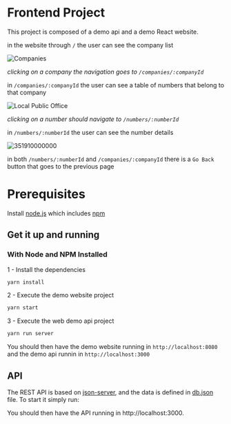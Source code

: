 # Frontend Project

This project is composed of a demo api and a demo React website.

in the website through `/` the user can see the company list

![Companies](resources/company-list.png "Companies")


*clicking on a company the navigation goes to `/companies/:companyId`*

in `/companies/:companyId` the user can see a table of numbers that belong to that company

![Local Public Office](resources/selected-company.png "Local Public Office")

*clicking on a number should navigate to `/numbers/:numberId`*

in `/numbers/:numberId` the user can see the number details

![351910000000](resources/selected-phone-number.png "351910000000")

in both `/numbers/:numberId` and `/companies/:companyId` there is a `Go Back` button that goes to the previous page

# Prerequisites
Install [node.js](https://nodejs.org/en/) which includes [npm](https://npmjs.com)

## Get it up and running

### With Node and NPM Installed

1 - Install the dependencies

```bash
yarn install
```

2 - Execute the demo website project
```bash
yarn start
```

3 - Execute the web demo api project
```bash
yarn run server
```

You should then have the demo website running in `http://localhost:8080` and the demo api runnin in `http://localhost:3000`

## API

The REST API is based on [json-server](https://www.npmjs.com/package/), and the data is defined in [db.json](db.json) file. To start it simply run:


You should then have the API running in http://localhost:3000.

